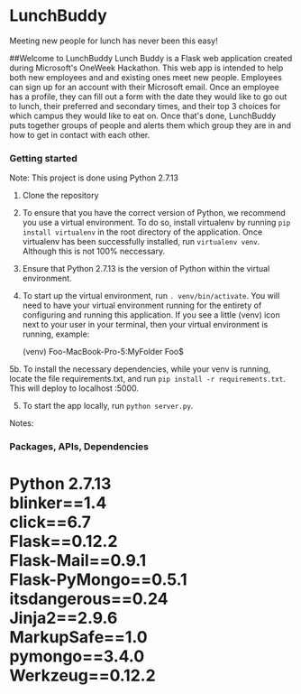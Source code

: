# LunchBuddy

Meeting new people for lunch has never been this easy!

##Welcome to LunchBuddy
Lunch Buddy is a Flask web application created during Microsoft's OneWeek Hackathon. This web app is intended to help both new employees and and existing ones meet new people. Employees can sign up for an account with their Microsoft email. Once an employee has a profile, they can fill out a form with the date they would like to go out to lunch, their preferred and secondary times, and their top 3 choices for which campus they would like to eat on. Once that's done, LunchBuddy puts together groups of people and alerts them which group they are in and how to get in contact with each other. 

### Getting started
Note: This project is done using Python 2.7.13

1. Clone the repository

2. To ensure that you have the correct version of Python, we recommend you use a virtual environment. To do so, install virtualenv by running `pip install virtualenv` in the root directory of the application. Once virtualenv has been successfully installed, run `virtualenv venv`. Although this is not 100% neccessary.

3. Ensure that Python 2.7.13 is the version of Python within the virtual environment. 

4. To start up the virtual environment, run `. venv/bin/activate`.  You will need to have your virtual environment running for the entirety of configuring and running this application.  If you see a little (venv) icon next to your user in your terminal, then your virtual environment is running, example:

    (venv) Foo-MacBook-Pro-5:MyFolder Foo$

5b. To install the necessary dependencies, while your venv is running, locate the file requirements.txt, and run `pip install -r requirements.txt`. This will deploy to localhost :5000.

5. To start the app locally, run `python server.py`. 

Notes:

### Packages, APIs, Dependencies
Python 2.7.13 <br />
blinker==1.4 <br/>
click==6.7 <br/>
Flask==0.12.2 <br/>
Flask-Mail==0.9.1 <br/>
Flask-PyMongo==0.5.1 <br/>
itsdangerous==0.24 <br/>
Jinja2==2.9.6 <br/>
MarkupSafe==1.0 <br/>
pymongo==3.4.0 <br/>
Werkzeug==0.12.2 <br/>
=======
